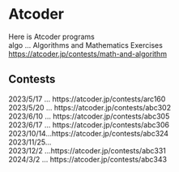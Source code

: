 # Atcoder
Here is Atcoder programs
<br>
algo ... Algorithms and Mathematics Exercises
https://atcoder.jp/contests/math-and-algorithm

<h2>Contests</h2>
2023/5/17 ... https://atcoder.jp/contests/arc160
<br>
2023/5/20 ... https://atcoder.jp/contests/abc302
<br>
2023/6/10 ... https://atcoder.jp/contests/abc305
<br>
2023/6/17 ... https://atcoder.jp/contests/abc306
<br>
2023/10/14...https://atcoder.jp/contests/abc324
<br>
2023/11/25...
<br>
2023/12/2 ...https://atcoder.jp/contests/abc331
<br>
2024/3/2 ... https://atcoder.jp/contests/abc343
